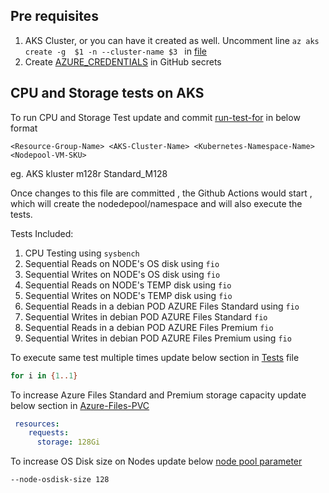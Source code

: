 
## Pre requisites 
1. AKS Cluster, or you can have it created as well. Uncomment line  ```az aks create -g  $1 -n --cluster-name $3 ``` in [file](/automation/stat/run-stat-test.sh)
2. Create [AZURE_CREDENTIALS](https://github.com/Azure/login#configure-deployment-credentials) in GitHub secrets

## CPU and Storage tests on AKS

To run CPU and Storage Test update and commit [run-test-for](/automation/stat/run-test-for.txt) in below format

```<Resource-Group-Name> <AKS-Cluster-Name> <Kubernetes-Namespace-Name> <Nodepool-VM-SKU>```

eg. AKS kluster m128r Standard_M128

Once changes to this file are committed , the Github Actions would start , which will create the nodedepool/namespace and will also execute the tests.

Tests Included:

1. CPU Testing using  ```sysbench```
2. Sequential Reads on NODE's OS disk using ```fio```
3. Sequential Writes on NODE's OS disk using  ```fio```
4. Sequential Reads on NODE's TEMP disk using  ```fio```
1. Sequential Writes on NODE's TEMP disk using  ```fio```
1. Sequential Reads in a debian POD AZURE Files Standard using ```fio```
1. Sequential Writes in debian POD AZURE Files Standard ```fio```
1. Sequential Reads in a debian POD AZURE Files Premium ```fio```
1. Sequential Writes in debian POD AZURE Files Premium using ```fio```

To execute same test multiple times update below section in [Tests](/automation/stats/stat-run.sh) file
```bash
for i in {1..1}
```

To increase Azure Files Standard and Premium storage capacity update below section in [Azure-Files-PVC](/automation/stat/azure-file-pvc.yaml)
```yml
 resources:
    requests:
      storage: 128Gi
```

To increase OS Disk size on Nodes update below [node pool parameter](/automation/stat/run-stat-test.sh)
```bash
--node-osdisk-size 128 
```